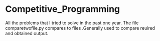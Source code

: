 # Competitive_Programming
All the problems that I tried to solve in the past one year.
The file comparetwofile.py compares to files .Generally used to compare reuired and obtained output.
